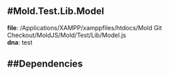 
#Mold.Test.Lib.Model
---------------------------------------

__file__: /Applications/XAMPP/xamppfiles/htdocs/Mold Git Checkout/MoldJS/Mold/Test/Lib/Model.js  
__dna__: test  


	






##Dependencies
--------------




 

 


 



		
